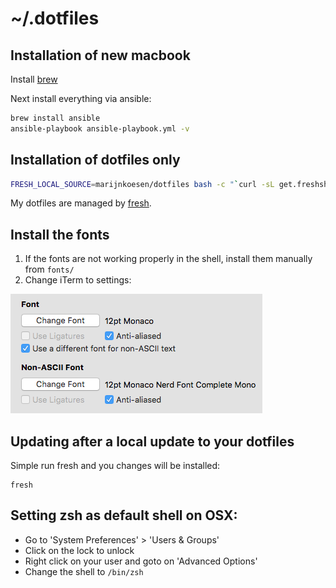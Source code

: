 # ~/.dotfiles

## Installation of new macbook

Install [brew](http://brew.sh/)

Next install everything via ansible:

```sh
brew install ansible
ansible-playbook ansible-playbook.yml -v
```

## Installation of dotfiles only

``` sh
FRESH_LOCAL_SOURCE=marijnkoesen/dotfiles bash -c "`curl -sL get.freshshell.com`"
```

My dotfiles are managed by [fresh].

[fresh]: http://freshshell.com

## Install the fonts

1) If the fonts are not working properly in the shell, install them manually from `fonts/` 
2) Change iTerm to settings:

![iTerm font settings](https://github.com/MarijnKoesen/dotfiles/raw/master/doc/iterm-font-settings.png)


## Updating after a local update to your dotfiles

Simple run fresh and you changes will be installed:

```
fresh
```

## Setting zsh as default shell on OSX:

* Go to 'System Preferences' > 'Users & Groups'
* Click on the lock to unlock
* Right click on your user and goto on 'Advanced Options'
* Change the shell to `/bin/zsh`

